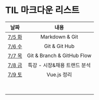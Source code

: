 # TIL 마크다운 리스트



|            날짜             |            내용            |
| :-------------------------: | :------------------------: |
| [7/5 화](markdown/220705.md) |       Markdown & Git       |
|    [7/6 수](markdown/220706.md)     |       Git & Git Hub        |
|    [7/7 목](markdown/220707.md)    | Git & Branch & GitHub Flow |
| [7/8 금](markdown/220708.md) | 특강 - 시장&채용 트랜드 분석 |
| [7/9 토](markdown/Vue.js.md) | Vue.js 정리 |
|                             |                            |
|                             |                            |
|                             |                            |
|                             |                            |
|                             |                            |
|                             |                            |
|                             |                            |
|                             |                            |

